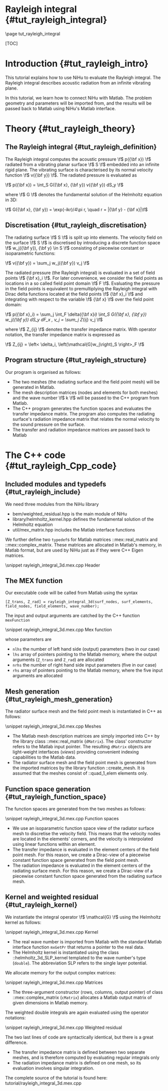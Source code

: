 Rayleigh integral {#tut_rayleigh_integral}
=================

\page tut_rayleigh_integral

[TOC]

Introduction {#tut_rayleigh_intro}
============

This tutorial explains how to use NiHu to evaluate the Rayleigh integral.
The Rayleigh integral describes acoustic radiation from an infinite vibrating plane.

In this tutorial, we learn how to connect NiHu with Matlab.
The problem geometry and parameters will be imported from, and the results will be passed back to Matlab using NiHu's Matlab interface.

Theory {#tut_rayleigh_theory}
======

The Rayleigh integral {#tut_rayleigh_definition}
---------------------

The Rayleigh integral computes the acoustic pressure \f$ p({\bf x}) \f$ radiated from a vibrating planar surface \f$ S \f$ embedded into an infinite rigid plane.
The vibrating surface is characterised by its normal velocity function \f$ v({\bf y}) \f$.
The radiated pressure is evaluated as

\f$ p({\bf x}) = \int_S G({\bf x}, {\bf y}) v({\bf y}) dS_y \f$

where \f$ G \f$ denotes the fundamental solution of the Helmholtz equation in 3D:

\f$ G({\bf x}, {\bf y}) = \exp(-ikr)/4\pi r, \quad r = |{\bf y} - {\bf x}|\f$

Discretisation {#tut_rayleigh_discretisation}
--------------

The radiating surface \f$ S \f$ is split up into elements.
The velocity field on the surface \f$ S \f$ is discretised by introducing a discrete function space \f$ w_j({\bf y}), {\bf y} \in S \f$ consisting of piecewise constant or isoparametric functions:

\f$ v({\bf y}) = \sum_j w_j({\bf y}) v_j \f$

The radiated pressure (the Rayleigh integral) is evaluated in a set of field points \f$ {\bf x}_i \f$.
For later convenience, we consider the field points as locations in a so called field point domain \f$ F \f$.
Evaluating the pressure in the field points is equivalent to premultiplying the Rayleigh integral with Dirac delta functions located at the field points \f$ {\bf x}_i \f$ and integrating with respect to the variable \f$ {\bf x} \f$ over the field point domain:

\f$ p({\bf x}_i) = \sum_j \int_F \delta({\bf x}_i) \int_S G({\bf x}, {\bf y}) w_j({\bf y}) dS_y dF_x \, v_j
 = \sum_j Z_{ij} v_j \f$
 
where \f$ Z_{ij} \f$ denotes the transfer impedance matrix. With operator notation, the transfer impedance matrix is expressed as

\f$ Z_{ij} = \left< \delta_i, \left(\mathcal{G}w_j\right)_S \right>_F \f$


Program structure {#tut_rayleigh_structure}
-----------------

Our program is organised as follows:
- The two meshes (the radiating surface and the field point mesh) will be generated in Matlab.
- The mesh description matrices (nodes and elements for both meshes) and the wave number \f$ k \f$ will be passed to the C++ program from Matlab.
- The C++ program generates the function spaces and evaluates the transfer impedance matrix. The program also computes the radiating surface's radiation impedance matrix that relates the normal velocity to the sound pressure on the surface.
- The transfer and radiation impedance matrices are passed back to Matlab


The C++ code {#tut_rayleigh_Cpp_code}
============

Included modules and typedefs {#tut_rayleigh_include}
-----------------------------

We need three modules from the NiHu library
- bem/weighted_residual.hpp is the main module of NiHu
- library/helmholtz_kernel.hpp defines the fundamental solution of the Helmholtz equation
- util/mex_matrix.hpp includes the Matlab interface functions

We further define two `typedef`s for Matlab matrices ::mex::real_matrix and ::mex::complex_matrix.
These matrices are allocated in Matlab's memory, in Matlab format, but are used by NiHu just as if they were C++ Eigen matrices.

\snippet rayleigh_integral_3d.mex.cpp Header

The MEX function
----------------

Our executable code will be called from Matlab using the syntax

	[Z_trans, Z_rad] = rayleigh_integral_3d(surf_nodes, surf_elements, field_nodes, field_elements, wave_number);
	
The input and output arguments are catched by the C++ function `mexFunction`

\snippet rayleigh_integral_3d.mex.cpp Mex function

whose parameters are
- `nlhs` the number of left hand side (output) parameters (two in our case)
- `lhs` array of pointers pointing to the Matlab memory, where the output arguments (`Z_trans` and `Z_rad`) are allocated
- `nrhs` the number of right hand side input parameters (five in our case)
- `rhs` array of pointers pointing to the Matlab memory, where the five input arguments are allocated

Mesh generation {#tut_rayleigh_mesh_generation}
---------------

The radiator surface mesh and the field point mesh is instantiated in C++ as follows:

\snippet rayleigh_integral_3d.mex.cpp Meshes

- The Matlab mesh description matrices are simply imported into C++ by the library class ::mex::real_matrix (`dMatrix`).
The class' constructor refers to the Matlab input pointer.
The resulting `dMatrix` objects are light-weight interfaces (_views_) providing convenient indexing capabilities to the Matlab data.
- The radiator surface mesh and the field point mesh is generated from the imported matrices by the library function ::create_mesh.
It is assumed that the meshes consist of ::quad_1_elem elements only.

Function space generation {#tut_rayleigh_function_space}
-------------------------

The function spaces are generated from the two meshes as follows:

\snippet rayleigh_integral_3d.mex.cpp Function spaces

- We use an isoparametric function space view of the radiator surface mesh to discretise the velocity field. This means that the velocity nodes are located in the elements' corners, and the velocity is interpolated using linear functions within an element.
- The transfer impedance is evaluated in the element centers of the field point mesh. For this reason, we create a Dirac-view of a piecewise constant function space generated from the field point mesh.
- The radiation impedance is evaluated in the element centers of the radiating surface mesh. For this reason, we create a Dirac-view of a piecewise constant function space generated from the radiating surface mesh.

Kernel and weighted residual {#tut_rayleigh_kernel}
----------------------------

We instantiate the integral operator \f$ \mathcal{G} \f$ using the Helmholtz kernel as follows:

\snippet rayleigh_integral_3d.mex.cpp Kernel

- The real wave number is imported from Matlab with the standard Matlab interface function `mxGetPr` that returns a pointer to the real data.
- The Helmholtz kernel is instantiated using the class ::helmholtz_3d_SLP_kernel templated to the wave number's type (`double`).
The abbreviation SLP refers to the single layer potential.

We allocate memory for the output complex matrices:

\snippet rayleigh_integral_3d.mex.cpp Matrices

- The three-argument constructor (rows, columns, output pointer) of class ::mex::complex_matrix (`cMatrix`) allocates a Matlab output matrix of given dimensions in Matlab memory.

The weighted double integrals are again evaluated using the operator notations:

\snippet rayleigh_integral_3d.mex.cpp Weighted residual

The two last lines of code are syntactically identical, but there is a great difference.
- The transfer impedance matrix is defined between two separate meshes, and is therefore computed by evaluating regular integrals only
- The radiation impedance matrix is defined on one mesh, so its evaluation involves singular integration.

The complete source of the tutorial is found here: tutorial/rayleigh_integral_3d.mex.cpp

